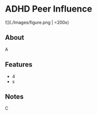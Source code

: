 ADHD Peer Influence
=====
![](./Images/figure.png | =200x)


About
-----

A

Features
--------
- 4
- s

Notes
----------

C
